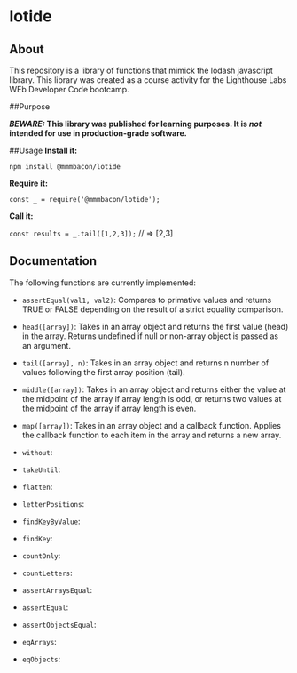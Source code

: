 # lotide 

## About
This repository is a library of functions that mimick the lodash javascript library. This library was created as a course activity for the Lighthouse Labs WEb Developer Code bootcamp. 

##Purpose

**_BEWARE:_ This library was published for learning purposes. It is _not_ intended for use in production-grade software.**

##Usage
**Install it:**

`npm install @mmmbacon/lotide`

**Require it:**

`const _ = require('@mmmbacon/lotide');`

**Call it:**

`const results = _.tail([1,2,3]);` // => [2,3]

## Documentation

The following functions are currently implemented:

 * `assertEqual(val1, val2)`: Compares to primative values and returns TRUE or FALSE depending on the result of a strict equality comparison.

 * `head([array])`: Takes in an array object and returns the first value (head) in the array. Returns undefined if null or non-array object is passed as an argument.

 * `tail([array], n)`: Takes in an array object and returns n number of values following the first array position (tail).

 * `middle([array])`: Takes in an array object and returns either the value at the midpoint of the array if array length is odd, or returns two values at the midpoint of the array if array length is even.

 * `map([array])`: Takes in an array object and a callback function. Applies the callback function to each item in the array and returns a new array.

 * `without`: 
 * `takeUntil`:
 * `flatten`:
 * `letterPositions`:
 * `findKeyByValue`:
 * `findKey`:
 * `countOnly`:
 * `countLetters`:
 * `assertArraysEqual`:
 * `assertEqual`:
 * `assertObjectsEqual`:
 * `eqArrays`:
 * `eqObjects`: 
